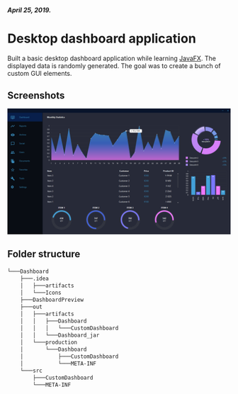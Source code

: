 ##### April 25, 2019.
# Desktop dashboard application

Built a basic desktop dashboard application while learning [JavaFX](https://en.wikipedia.org/wiki/JavaFX). The displayed data is randomly generated. The goal was to create a bunch of custom GUI elements.


## Screenshots
![](Dashboard/DashboardPreview/DashboardImage.png)

## Folder structure
```
└───Dashboard
    ├───.idea
    │   ├───artifacts
    │   └───Icons
    ├───DashboardPreview
    ├───out
    │   ├───artifacts
    │   │   ├───Dashboard
    │   │   │   └───CustomDashboard
    │   │   └───Dashboard_jar
    │   └───production
    │       └───Dashboard
    │           ├───CustomDashboard
    │           └───META-INF
    └───src
        ├───CustomDashboard
        └───META-INF
  ```
